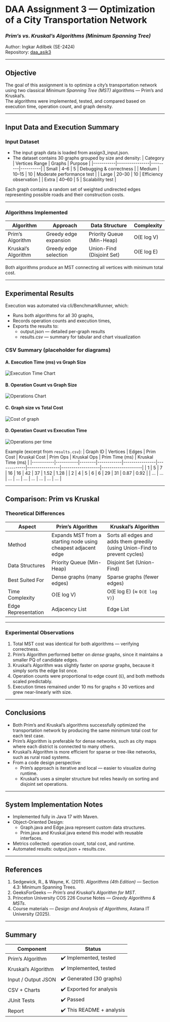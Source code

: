 # DAA Assignment 3 — Optimization of a City Transportation Network
### *Prim’s vs. Kruskal’s Algorithms (Minimum Spanning Tree)*
Author: Ingkar Adilbek (SE-2424)  
Repository: [daa_asik3](https://github.com/daaingkaryaad/daa_asik3)

---

## Objective
The goal of this assignment is to optimize a city’s transportation network using two classical *Minimum Spanning Tree (MST)* algorithms — Prim’s and Kruskal’s.  
The algorithms were implemented, tested, and compared based on execution time, operation count, and graph density.

---

## Input Data and Execution Summary

### Input Dataset
- The input graph data is loaded from assign3_input.json.
- The dataset contains 30 graphs grouped by size and density:
  | Category | Vertices Range | Graphs | Purpose |
  |-----------|----------------|---------|----------|
  | Small     | 4–6            | 5       | Debugging & correctness |
  | Medium    | 10–15          | 10      | Moderate performance test |
  | Large     | 20–30          | 10      | Efficiency observation |
  | Extra     | 40–60          | 5       | Scalability test |

Each graph contains a random set of weighted undirected edges representing possible roads and their construction costs.

---

### Algorithms Implemented
| Algorithm           | Approach              | Data Structure            | Complexity |
|---------------------|-----------------------|---------------------------|------------|
| Prim’s Algorithm    | Greedy edge expansion | Priority Queue (Min-Heap) | O(E log V) |
| Kruskal’s Algorithm | Greedy edge selection | Union-Find (Disjoint Set) | O(E log E) |

Both algorithms produce an MST connecting all vertices with minimum total cost.

---

## Experimental Results

Execution was automated via cli/BenchmarkRunner, which:
- Runs both algorithms for all 30 graphs,
- Records operation counts and execution times,
- Exports the results to:
    - output.json — detailed per-graph results
    - results.csv — summary for tabular and chart visualization

### CSV Summary (placeholder for diagrams)

#### A. Execution Time (ms) vs Graph Size
![Execution Time Chart](images/time_vs_size.png)

#### B. Operation Count vs Graph Size
![Operations Chart](images/ops_vs_size.png)

#### C. Graph size vs Total Cost
![Cost of graph](images/cost_vs_size.png)

#### D. Operation Count vs Execution Time
![Operations per time](images/ops_vs_time.png)

Example (excerpt from `results.csv`):
| Graph ID | Vertices | Edges | Prim Cost | Kruskal Cost | Prim Ops | Kruskal Ops | Prim Time (ms) | Kruskal Time (ms) |
|-----------|-----------|--------|------------|----------------|-------------|----------------|-------------------|--------------------|
| 1 | 5 | 7 | 16 | 16 | 42 | 37 | 1.52 | 1.28 |
| 2 | 4 | 5 | 6 | 6 | 29 | 31 | 0.87 | 0.92 |
| ... | ... | ... | ... | ... | ... | ... | ... | ... |

---

## Comparison: Prim vs Kruskal

### Theoretical Differences
| Aspect              | Prim’s Algorithm                                              | Kruskal’s Algorithm                                                         |
|---------------------|---------------------------------------------------------------|-----------------------------------------------------------------------------|
| Method              | Expands MST from a starting node using cheapest adjacent edge | Sorts all edges and adds them greedily (using Union-Find to prevent cycles) |
| Data Structures     | Priority Queue (Min-Heap)                                     | Disjoint Set (Union-Find)                                                   |
| Best Suited For     | Dense graphs (many edges)                                     | Sparse graphs (fewer edges)                                                 |
| Time Complexity     | O(E log V)                                                    | O(E log E) (≈ `O(E log V)`)                                                 |
| Edge Representation | Adjacency List                                                | Edge List                                                                   |

---

### Experimental Observations
1. Total MST cost was identical for both algorithms — verifying correctness.
2. Prim’s Algorithm performed better on *dense* graphs, since it maintains a smaller PQ of candidate edges.
3. Kruskal’s Algorithm was slightly faster on *sparse* graphs, because it simply sorts the edge list once.
4. Operation counts were proportional to edge count (`E`), and both methods scaled predictably.
5. Execution times remained under 10 ms for graphs ≤ 30 vertices and grew near-linearly with size.

---

## Conclusions

- Both Prim’s and Kruskal’s algorithms successfully optimized the transportation network by producing the same minimum total cost for each test case.
- Prim’s Algorithm is preferable for dense networks, such as city maps where each district is connected to many others.
- Kruskal’s Algorithm is more efficient for sparse or tree-like networks, such as rural road systems.
- From a code design perspective:
    - Prim’s approach is iterative and local — easier to visualize during runtime.
    - Kruskal’s uses a simpler structure but relies heavily on sorting and disjoint set operations.

---

## System Implementation Notes
- Implemented fully in Java 17 with Maven.
- Object-Oriented Design:
    - Graph.java and Edge.java represent custom data structures.
    - Prim.java and Kruskal.java extend this model with reusable interfaces.
- Metrics collected: operation count, total cost, and runtime.
- Automated results: output.json + results.csv.

---

## References
1. Sedgewick, R., & Wayne, K. (2011). *Algorithms (4th Edition)* — Section 4.3: Minimum Spanning Trees.
2. GeeksForGeeks — *Prim’s and Kruskal’s Algorithm for MST*.
3. Princeton University COS 226 Course Notes — *Greedy Algorithms & MSTs*.
4. Course materials — *Design and Analysis of Algorithms*, Astana IT University (2025).

---

## Summary
| Component           | Status                    |
|---------------------|---------------------------|
| Prim’s Algorithm    | ✔️ Implemented, tested    |
| Kruskal’s Algorithm | ✔️ Implemented, tested    |
| Input / Output JSON | ✔️ Generated (30 graphs)  |
| CSV + Charts        | ✔️ Exported for analysis  |
| JUnit Tests         | ✔️ Passed                 |
| Report              | ✔️ This README + analysis |

